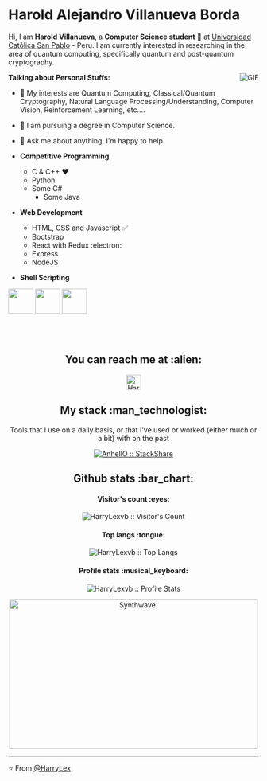 # Harold Alejandro Villanueva Borda 

Hi, I am **Harold Villanueva**, a **Computer Science student** 🚀 at [Universidad Católica San Pablo](https://cs.ucsp.edu.pe/pregrado/) - Peru.  I am currently interested in researching in the area of quantum computing, specifically quantum and post-quantum cryptography.

  <img align="right" alt="GIF" src="https://i.pinimg.com/originals/e4/26/70/e426702edf874b181aced1e2fa5c6cde.gif" />

**Talking about Personal Stuffs:**

- 🤔 My interests are Quantum Computing, Classical/Quantum Cryptography, Natural Language Processing/Understanding, Computer Vision, Reinforcement Learning, etc....
- 💼 I am pursuing a degree in Computer Science.
- 💬 Ask me about anything, I'm happy to help.

- **Competitive Programming**
	- C & C++ ❤️
	- Python
  - Some C#
	- Some Java

- **Web Development**
	- HTML, CSS and Javascript :white_check_mark:
	- Bootstrap
	- React with Redux :electron:
  - Express
  - NodeJS  

- **Shell Scripting**

<code><a href="https://www.python.org/" target="_blank"><img height="50" src="https://www.vectorlogo.zone/logos/python/python-ar21.svg"></a></code>
<code><a href="https://www.linux.org/" target="_blank"><img height="50" src="https://www.vectorlogo.zone/logos/linux/linux-ar21.svg"></a></code>
<code><a href="https://reactjs.org/" target="_blank"><img height="50" src="https://www.vectorlogo.zone/logos/reactjs/reactjs-ar21.svg"></a></code>


 <br> <br>
<h2 align="center">You can reach me at :alien:</h2>

<p align="center">

  <a href="https://www.linkedin.com/in/harold-alejandro-villanueva-borda-644a63210/">
    <img src="https://www.vectorlogo.zone/logos/linkedin/linkedin-icon.svg" alt="Harold Alejandro Villanueva Borda's LinkedIn Profile" height="30" width="30">
  </a>

<h2 align="center">My stack :man_technologist:</h2>

<p align="center">Tools that I use on a daily basis, or that I've used or worked (either much or a bit) with on the past</p>
<p align="center">
  <a href="https://stackshare.io/anhello/my-personal-stack">
    <img src="http://img.shields.io/badge/tech-stack-0690fa.svg?style=flat" alt="AnhellO :: StackShare" />
  </a>
</p>

<h2 align="center">Github stats :bar_chart:</h2>

<h4 align="center">Visitor's count :eyes:</h4>

<p align="center"><img src="https://profile-counter.glitch.me/{HarryLexvb}/count.svg" alt="HarryLexvb :: Visitor's Count" /></p>

<h4 align="center">Top langs :tongue:</h4>

<p align="center"><img src="https://github-readme-stats.vercel.app/api/top-langs/?username=HarryLexvb&langs_count=10&theme=tokyonight&layout=compact" alt="HarryLexvb :: Top Langs" /></p>

<h4 align="center">Profile stats :musical_keyboard:</h4>

<p align="center"><img src="https://github-readme-stats.vercel.app/api?username=HarryLexvb&show_icons=true&theme=synthwave" alt="HarryLexvb :: Profile Stats" /></p>

<p align="center"><img src="https://thumbs.gfycat.com/GoodnaturedFondGaur-size_restricted.gif" alt="Synthwave" height="300" width="500"></p>


---

⭐️ From [@HarryLex](https://github.com/HarryLexvb)
